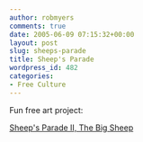 ```yaml
---
author: robmyers
comments: true
date: 2005-06-09 07:15:32+00:00
layout: post
slug: sheeps-parade
title: Sheep's Parade
wordpress_id: 482
categories:
- Free Culture
---
```


  
Fun free art project:  


  
[Sheep's Parade II, The Big Sheep](http://bigsheep.blogspot.com/)  


  


